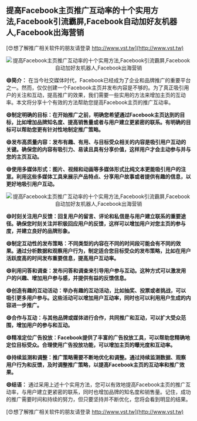 ## **提高Facebook主页推广互动率的十个实用方法,Facebook引流霸屏,Facebook自动加好友机器人,Facebook出海营销**

[😍想了解推广相关软件的朋友请登录 http://www.vst.tw](http://www.vst.tw)

 <center><img src="https://vst.tw/MP4/tuiguang/png/5.png" alt="提高Facebook主页推广互动率的十个实用方法,Facebook引流霸屏,Facebook自动加好友机器人,Facebook出海营销"></center>

**😄简介：**
在当今社交媒体时代，Facebook已经成为了企业和品牌推广的重要平台之一。然而，仅仅创建一个Facebook主页并发布内容是不够的。为了真正吸引用户的关注和互动，提高推广的效果，我们需要一些实用的方法来增加主页的互动率。本文将分享十个有效的方法帮助您提高Facebook主页的推广互动率。

**😄制定明确的目标：在开始推广之前，明确您希望通过Facebook主页达到的目标，比如增加品牌知名度、提高销售量或者与用户建立更紧密的联系。有明确的目标可以帮助您更有针对性地制定推广策略。**

**😄发布高质量内容：发布有趣、有用、与目标受众相关的内容是吸引用户互动的关键。确保您的内容有吸引力、易读且具有分享价值，这样用户才会主动参与并与您的主页互动。**

**😄使用多媒体形式：图片、视频和动画等多媒体形式比纯文本更能吸引用户的注意。利用这些多媒体工具来展示产品特点、分享用户故事或者提供有趣的信息，以更好地吸引用户互动。**

 <center><img src="https://vst.tw/MP4/tuiguang/png/1.png" alt="提高Facebook主页推广互动率的十个实用方法,Facebook引流霸屏,Facebook自动加好友机器人,Facebook出海营销"></center>

**😄时刻关注用户反馈：回复用户的留言、评论和私信是与用户建立联系的重要途径。确保您时刻关注并积极回应用户的反馈，这样可以增加用户对您主页的参与度，并建立良好的品牌形象。**

**😄制定互动性的发布策略：不同类型的内容在不同的时间段可能会有不同的效果。通过分析数据和观察用户行为，制定适合您目标受众的发布策略，比如在用户活跃度高的时间发布重要信息，提高用户互动率。**

**😄利用问答和调查：发布问答和调查来引导用户参与互动。这种方式可以激发用户的兴趣、增加用户参与感，并提供有益的反馈信息。**

**😄创造有趣的互动活动：举办有趣的互动活动，比如抽奖、投票或者挑战，可以吸引更多用户参与。这些活动可以增加用户互动率，同时也可以利用用户生成的内容进一步推广。**

**😄合作与互动：与其他品牌或媒体进行合作，共同推广和互动，可以扩大受众范围，增加用户的参与和互动。**

**😄精准定位广告投放：Facebook提供了丰富的广告投放工具，可以帮助您精确地定位目标受众。合理使用广告投放功能，可以增加主页的曝光度和互动率。**

**😄持续监测和调整：推广策略需要不断地优化和调整。通过持续监测数据、观察用户行为和反馈，及时调整推广策略，以提高Facebook主页的互动率和推广效果。**

**😄结语：**
通过采用上述十个实用方法，您可以有效地提高Facebook主页的推广互动率，与用户建立更紧密的联系，同时也增加品牌的知名度和销售量。记住，成功的推广需要时间和持续的努力，但只要坚持并不断优化，您将会看到明显的结果。

[😍想了解推广相关软件的朋友请登录 http://www.vst.tw](http://www.vst.tw)



